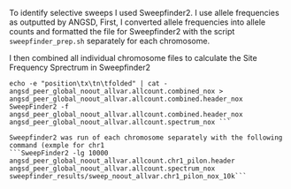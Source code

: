 To identify selective sweeps I used Sweepfinder2. I use allele frequencies as outputted by ANGSD,
First, I converted allele frequencies into allele counts and formatted the file for Sweepfinder2 with the script ```sweepfinder_prep.sh``` separately for each chromosome.

I then combined all individual chromosome files to calculate the Site Frequency Sprectrum in Sweepfinder2
```cat angsd_peer_global_noout_allvar.allcount.chr[!X]_*pilon > angsd_peer_global_noout_allvar.allcount.combined_nox
echo -e "position\tx\tn\tfolded" | cat - angsd_peer_global_noout_allvar.allcount.combined_nox > angsd_peer_global_noout_allvar.allcount.combined.header_nox
SweepFinder2 -f angsd_peer_global_noout_allvar.allcount.combined.header_nox angsd_peer_global_noout_allvar.allcount.spectrum_nox ```

Sweepfinder2 was run of each chromosome separately with the following command (exmple for chr1
```SweepFinder2 -lg 10000 angsd_peer_global_noout_allvar.allcount.chr1_pilon.header angsd_peer_global_noout_allvar.allcount.spectrum_nox sweepfinder_results/sweep_noout_allvar.chr1_pilon_nox_10k```

